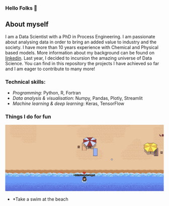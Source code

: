 ### Hello Folks 👋

## About myself

I am a Data Scientist with a PhD in Process Engineering. I am passionate about analysing data in order to bring an added value to industry and the society. I have more than 10 years experience with Chemical and Physical based models. More information about my background can be found on [linkedin](https://www.linkedin.com/in/leticia-fernandez-moguel-phd/). Last year, I decided to incursion the amazing universe of Data Science. You can find in this repository the projects I have achieved so far and I am eager to contribute to many more!

### Technical skills:


- *Programming*: Python, R, Fortran
- *Data analysis & visualisation*: Numpy, Pandas, Plotly, Streamlit
- *Machine learning & deep learning*: Keras, TensorFlow

### Things I do for fun
  ![Beach](WiDS_beach.png)
- *Take a swim at the beach



